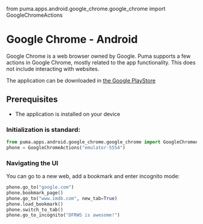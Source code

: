 from puma.apps.android.google_chrome.google_chrome import GoogleChromeActions

# Google Chrome - Android

Google Chrome is a web browser owned by Google.
Puma supports a few actions in Google Chrome, mostly related to the app functionality.
This does not include interacting with websites.

The application can be downloaded in [the Google PlayStore](https://play.google.com/store/apps/details?id=com.android.chrome)

## Prerequisites
- The application is installed on your device

### Initialization is standard:

```python
from puma.apps.android.google_chrome.google_chrome import GoogleChromeActions
phone = GoogleChromeActions("emulator-5554")
```

### Navigating the UI

You can go to a new web, add a bookmark and enter incognito mode:

```python
phone.go_to("google.com")
phone.bookmark_page()
phone.go_to("www.imdb.com", new_tab=True)
phone.load_bookmark()
phone.switch_to_tab()
phone.go_to_incognito("DFRWS is awesome!")
```
